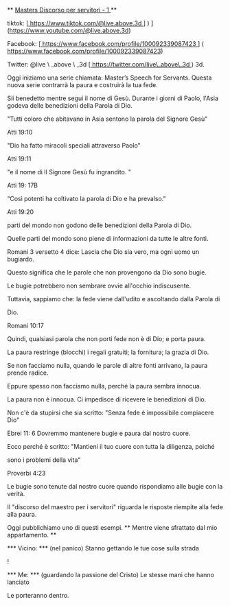 ** <u> Masters Discorso per servitori - 1 </u> **

tiktok:
[<u> https://www.tiktok.com/@live.above.3d </u>] ) ] (https://www.youtube.com/@live.above.3d)

Facebook:
[<u> https://www.facebook.com/profile/100092339087423 </u>] ( https://www.facebook.com/profile/100092339087423)

Twitter: @live \ _above \ _3d
[<u> https://twitter.com/live\_above\_3d </u> ) 3d.

Oggi iniziamo una serie chiamata: Master’s Speech for Servants.
Questa nuova serie contrarrà la paura e costruirà la tua fede.

Sii benedetto mentre segui il nome di Gesù.
Durante i giorni di Paolo, l'Asia godeva delle benedizioni della Parola di Dio.

"Tutti coloro che abitavano in Asia sentono la parola del Signore Gesù"

Atti 19:10

"Dio ha fatto miracoli speciali attraverso Paolo"

Atti 19:11

"e il nome di Il Signore Gesù fu ingrandito. "

Atti 19: 17B

“Così potenti ha coltivato la parola di Dio e ha prevalso."

Atti 19:20

parti del mondo non godono delle benedizioni della Parola di Dio.

Quelle parti del mondo sono piene di informazioni da tutte le altre fonti.

Romani 3 versetto 4 dice: Lascia che Dio sia vero, ma ogni uomo un bugiardo.

Questo significa che le parole che non provengono da Dio sono bugie.

Le bugie potrebbero non sembrare ovvie all'occhio indiscusente.

Tuttavia, sappiamo che: la fede viene dall'udito e ascoltando dalla Parola di

Dio.

Romani 10:17

Quindi, qualsiasi parola che non porti fede non è di Dio; e porta paura.

La paura restringe (blocchi) i regali gratuiti; la fornitura; la grazia di Dio.

Se non facciamo nulla, quando le parole di altre fonti arrivano, la paura prende
radice.

Eppure spesso non facciamo nulla, perché la paura sembra innocua.

La paura non è innocua. Ci impedisce di ricevere le benedizioni di Dio.

Non c'è da stupirsi che sia scritto: "Senza fede è impossibile compiacere Dio"

Ebrei 11: 6
Dovremmo mantenere bugie e paura dal nostro cuore.

Ecco perché è scritto: "Mantieni il tuo cuore con tutta la diligenza, poiché

sono i problemi della vita"

Proverbi 4:23

Le bugie sono tenute dal nostro cuore quando rispondiamo alle bugie con la verità.

Il "discorso del maestro per i servitori" riguarda le risposte riempite alla fede alla paura.

Oggi pubblichiamo uno di questi esempi.
** Mentre viene sfrattato dal mio appartamento. **

*** Vicino: *** (nel panico) Stanno gettando le tue cose sulla strada

!

*** Me: *** (guardando la passione del Cristo) Le stesse mani che hanno lanciato

Le porteranno dentro.


